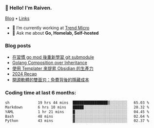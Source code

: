 <!-- ![Codewars](https://www.codewars.com/users/omegaatt36/badges/small) -->
### 👋 Hello! I'm Raiven.
[Blog](https://www.omegaatt.com) • [Links](https://link.omegaatt.com)

- 🔭 I’m currently working at [Trend Micro](https://www.trendmicro.com)
- 💬 Ask me about **Go, Homelab, Self-hosted**

### Blog posts
<!-- BLOG-POST-LIST:START -->
- [在習慣 go mod 後重新學習 git submodule](https://www.omegaatt.com/blogs/develop/2025/git_submodule_turorial/)
- [Golang Composition over Inheritance](https://www.omegaatt.com/blogs/develop/2025/golang_composition_over_inheritance/)
- [使用 Templater 來提昇 Obsidian 的生產力](https://www.omegaatt.com/blogs/develop/2025/use_obsidian_templater_to_get_more_productivity/)
- [2024 Recap](https://www.omegaatt.com/blogs/develop/2024/2024_recap/)
- [開源軟體的雙面刃：免費背後的隱藏成本](https://www.omegaatt.com/blogs/develop/2024/the_double_edged_sword_of_open_source_software.md/)
<!-- BLOG-POST-LIST:END -->

### Coding time at last 6 months:
<!--START_SECTION:waka-->

```txt
sh             19 hrs 44 mins  ████████████████▒░░░░░░░░   65.03 %
Markdown       6 hrs 10 mins   █████░░░░░░░░░░░░░░░░░░░░   20.32 %
YAML           1 hr 21 mins    █░░░░░░░░░░░░░░░░░░░░░░░░   04.45 %
Bash           48 mins         ▓░░░░░░░░░░░░░░░░░░░░░░░░   02.64 %
Python         43 mins         ▓░░░░░░░░░░░░░░░░░░░░░░░░   02.37 %
```

<!--END_SECTION:waka-->
